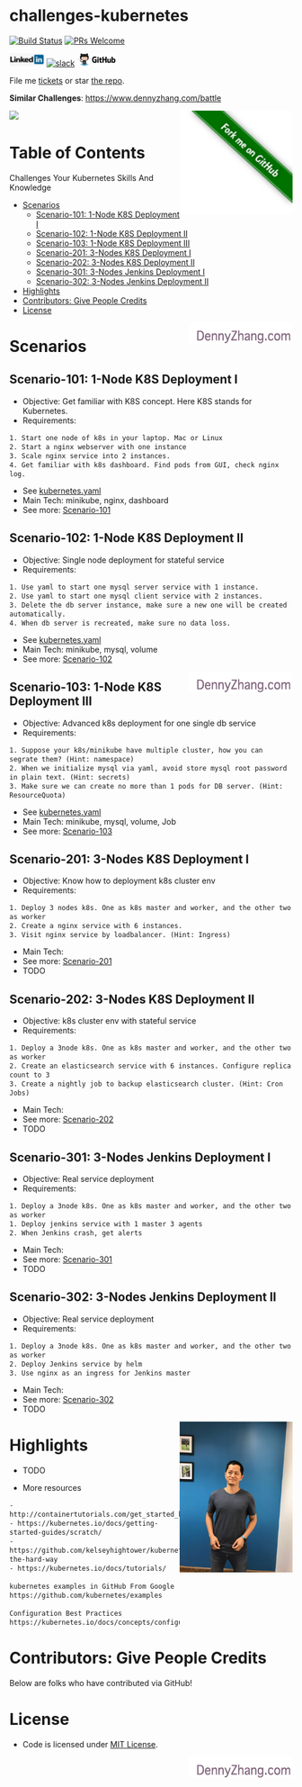 # challenges-kubernetes

[![Build Status](https://travis-ci.org/DennyZhang/challenges-kubernetes.svg?branch=master)](https://travis-ci.org/DennyZhang/challenges-kubernetes) [![PRs Welcome](https://img.shields.io/badge/PRs-welcome-brightgreen.svg)](http://makeapullrequest.com)

[![LinkedIn](https://raw.githubusercontent.com/USDevOps/mywechat-slack-group/master/images/linkedin.png)](https://www.linkedin.com/in/dennyzhang001) <a href="https://www.dennyzhang.com/slack" target="_blank" rel="nofollow"><img src="http://slack.dennyzhang.com/badge.svg" alt="slack"/></a> [![Github](https://raw.githubusercontent.com/USDevOps/mywechat-slack-group/master/images/github.png)](https://github.com/DennyZhang)

File me [tickets](https://github.com/DennyZhang/challenges-kubernetes/issues) or star [the repo](https://github.com/DennyZhang/challenges-kubernetes).

**Similar Challenges**: https://www.dennyzhang.com/battle

<a href="https://github.com/DennyZhang?tab=followers"><img align="right" width="200" height="183" src="https://raw.githubusercontent.com/USDevOps/mywechat-slack-group/master/images/fork_github.png" /></a>

<a href="https://www.dennyzhang.com"><img src="https://raw.githubusercontent.com/DennyZhang/challenges-kubernetes/master/images/kubernetes.png"/> </a>

Table of Contents
=================
Challenges Your Kubernetes Skills And Knowledge

   * [Scenarios](#scenarios)
      * [Scenario-101: 1-Node K8S Deployment I](#scenario-101-1-node-k8s-deployment-i)
      * [Scenario-102: 1-Node K8S Deployment II](#scenario-102-1-node-k8s-deployment-ii)
      * [Scenario-103: 1-Node K8S Deployment III](#scenario-103-1-node-k8s-deployment-iii)
      * [Scenario-201: 3-Nodes K8S Deployment I](#scenario-201-3-nodes-k8s-deployment-i)
      * [Scenario-202: 3-Nodes K8S Deployment II](#scenario-202-3-nodes-k8s-deployment-ii)
      * [Scenario-301: 3-Nodes Jenkins Deployment I](#scenario-301-3-nodes-jenkins-deployment-i)
      * [Scenario-302: 3-Nodes Jenkins Deployment II](#scenario-302-3-nodes-jenkins-deployment-ii)
   * [Highlights](#highlights)
   * [Contributors: Give People Credits](#contributors-give-people-credits)
   * [License](#license)

<a href="https://www.dennyzhang.com"><img align="right" width="185" height="37" src="https://raw.githubusercontent.com/USDevOps/mywechat-slack-group/master/images/dns_small.png"></a>

# Scenarios

## Scenario-101: 1-Node K8S Deployment I
- Objective: Get familiar with K8S concept. Here K8S stands for Kubernetes.
- Requirements:
```
1. Start one node of k8s in your laptop. Mac or Linux
2. Start a nginx webserver with one instance
3. Scale nginx service into 2 instances.
4. Get familiar with k8s dashboard. Find pods from GUI, check nginx log.
```
- See [kubernetes.yaml](Scenario-101/kubernetes.yaml)
- Main Tech: minikube, nginx, dashboard
- See more: [Scenario-101](./Scenario-101)

## Scenario-102: 1-Node K8S Deployment II
- Objective: Single node deployment for stateful service
- Requirements:
```
1. Use yaml to start one mysql server service with 1 instance.
2. Use yaml to start one mysql client service with 2 instances.
3. Delete the db server instance, make sure a new one will be created automatically.
4. When db server is recreated, make sure no data loss.
```
- See [kubernetes.yaml](Scenario-102/kubernetes.yaml)
- Main Tech: minikube, mysql, volume
- See more: [Scenario-102](./Scenario-102)

<a href="https://www.dennyzhang.com"><img align="right" width="185" height="37" src="https://raw.githubusercontent.com/USDevOps/mywechat-slack-group/master/images/dns_small.png"></a>

## Scenario-103: 1-Node K8S Deployment III
- Objective: Advanced k8s deployment for one single db service
- Requirements:
```
1. Suppose your k8s/minikube have multiple cluster, how you can segrate them? (Hint: namespace)
2. When we initialize mysql via yaml, avoid store mysql root password in plain text. (Hint: secrets)
3. Make sure we can create no more than 1 pods for DB server. (Hint: ResourceQuota)
```
- See [kubernetes.yaml](Scenario-103/kubernetes.yaml)
- Main Tech: minikube, mysql, volume, Job
- See more: [Scenario-103](./Scenario-103)

## Scenario-201: 3-Nodes K8S Deployment I
- Objective: Know how to deployment k8s cluster env
- Requirements:
```
1. Deploy 3 nodes k8s. One as k8s master and worker, and the other two as worker
2. Create a nginx service with 6 instances.
3. Visit nginx service by loadbalancer. (Hint: Ingress)
```
- Main Tech:
- See more: [Scenario-201](./Scenario-201)
- TODO

## Scenario-202: 3-Nodes K8S Deployment II
- Objective: k8s cluster env with stateful service
- Requirements:
```
1. Deploy a 3node k8s. One as k8s master and worker, and the other two as worker
2. Create an elasticsearch service with 6 instances. Configure replica count to 3
3. Create a nightly job to backup elasticsearch cluster. (Hint: Cron Jobs)
```
- Main Tech:
- See more: [Scenario-202](./Scenario-202)
- TODO

## Scenario-301: 3-Nodes Jenkins Deployment I
- Objective: Real service deployment
- Requirements:
```
1. Deploy a 3node k8s. One as k8s master and worker, and the other two as worker
1. Deploy jenkins service with 1 master 3 agents
2. When Jenkins crash, get alerts
```
- Main Tech:
- See more: [Scenario-301](./Scenario-301)
- TODO

## Scenario-302: 3-Nodes Jenkins Deployment II
- Objective: Real service deployment
- Requirements:
```
1. Deploy a 3node k8s. One as k8s master and worker, and the other two as worker
2. Deploy Jenkins service by helm
3. Use nginx as an ingress for Jenkins master
```
- Main Tech:
- See more: [Scenario-302](./Scenario-302)
- TODO

<a href="https://www.dennyzhang.com"><img align="right" width="201" height="268" src="https://raw.githubusercontent.com/USDevOps/mywechat-slack-group/master/images/denny_201706.png"></a>

# Highlights
- TODO

- More resources
```
- http://containertutorials.com/get_started_kubernetes/k8s_example.html
- https://kubernetes.io/docs/getting-started-guides/scratch/
- https://github.com/kelseyhightower/kubernetes-the-hard-way
- https://kubernetes.io/docs/tutorials/

kubernetes examples in GitHub From Google
https://github.com/kubernetes/examples

Configuration Best Practices
https://kubernetes.io/docs/concepts/configuration/overview/
```

# Contributors: Give People Credits
Below are folks who have contributed via GitHub!

# License
- Code is licensed under [MIT License](https://www.dennyzhang.com/wp-content/mit_license.txt).

<a href="https://www.dennyzhang.com"><img align="right" width="185" height="37" src="https://raw.githubusercontent.com/USDevOps/mywechat-slack-group/master/images/dns_small.png"></a>
